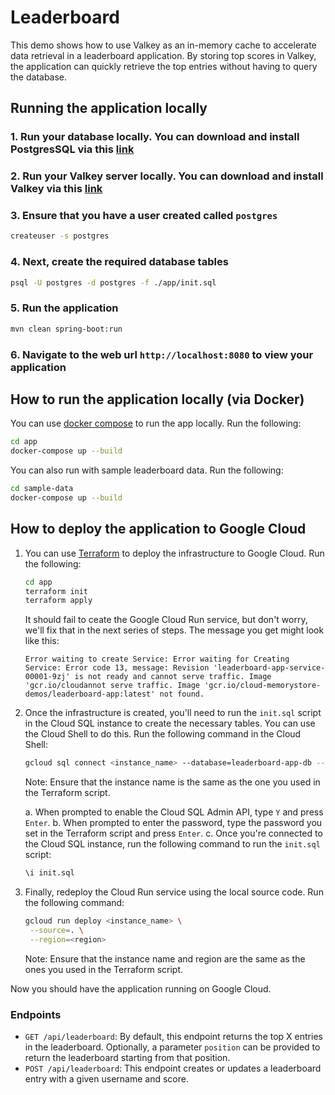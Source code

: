 # Leaderboard

This demo shows how to use Valkey as an in-memory cache to accelerate data retrieval in a leaderboard application. By storing top scores in Valkey, the application can quickly retrieve the top entries without having to query the database.

## Running the application locally

### 1. Run your database locally. You can download and install PostgresSQL via this [link](https://www.postgresql.org/download/)

### 2. Run your Valkey server locally. You can download and install Valkey via this [link](https://valkey.io/download/)

### 3. Ensure that you have a user created called `postgres`

```bash
createuser -s postgres
```

### 4. Next, create the required database tables

```bash
psql -U postgres -d postgres -f ./app/init.sql
```

### 5. Run the application

```bash
mvn clean spring-boot:run
```

### 6. Navigate to the web url `http://localhost:8080` to view your application

## How to run the application locally (via Docker)

You can use [docker compose](https://docs.docker.com/compose/install/) to run the app locally. Run the following:

```bash
cd app
docker-compose up --build
```

You can also run with sample leaderboard data. Run the following:

```bash
cd sample-data
docker-compose up --build
```

## How to deploy the application to Google Cloud

1. You can use [Terraform](https://learn.hashicorp.com/tutorials/terraform/install-cli) to deploy the infrastructure to Google Cloud. Run the following:

   ```bash
   cd app
   terraform init
   terraform apply
   ```

   It should fail to ceate the Google Cloud Run service, but don't worry, we'll fix that in the next series of steps. The message you get might look like this:

   ```
   Error waiting to create Service: Error waiting for Creating Service: Error code 13, message: Revision 'leaderboard-app-service-00001-9zj' is not ready and cannot serve traffic. Image 'gcr.io/cloudannot serve traffic. Image 'gcr.io/cloud-memorystore-demos/leaderboard-app:latest' not found.
   ```

2. Once the infrastructure is created, you'll need to run the `init.sql` script in the Cloud SQL instance to create the necessary tables. You can use the Cloud Shell to do this. Run the following command in the Cloud Shell:

   ```bash
   gcloud sql connect <instance_name> --database=leaderboard-app-db --user=admin # The admin and database were created in the Terraform script
   ```

   Note: Ensure that the instance name is the same as the one you used in the Terraform script.

   a. When prompted to enable the Cloud SQL Admin API, type `Y` and press `Enter`.
   b. When prompted to enter the password, type the password you set in the Terraform script and press `Enter`.
   c. Once you're connected to the Cloud SQL instance, run the following command to run the `init.sql` script:

   ```sql
   \i init.sql
   ```

3. Finally, redeploy the Cloud Run service using the local source code. Run the following command:

   ```bash
   gcloud run deploy <instance_name> \
    --source=. \
    --region=<region>
   ```

   Note: Ensure that the instance name and region are the same as the ones you used in the Terraform script.

Now you should have the application running on Google Cloud.

### Endpoints

- `GET /api/leaderboard`: By default, this endpoint returns the top X entries in the leaderboard. Optionally, a parameter `position` can be provided to return the leaderboard starting from that position.
- `POST /api/leaderboard`: This endpoint creates or updates a leaderboard entry with a given username and score.
